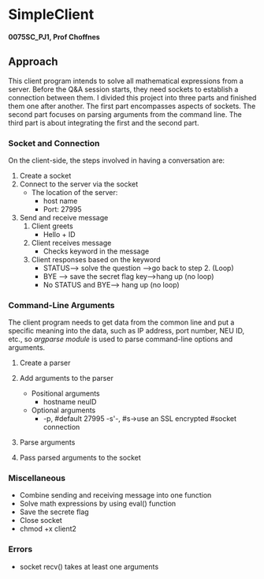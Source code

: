 # SimpleClient
#### 0075SC_PJ1, Prof Choffnes
## Approach
This client program intends to solve all mathematical expressions from a server.
Before the Q&A session starts, they need sockets to establish a connection between them. 
I divided this project into three parts and finished them one after another. 
The first part encompasses aspects of sockets. The second part focuses on parsing arguments from the command line. 
The third part is about integrating the first and the second part. 
### Socket and Connection
On the client-side, the steps involved in having a conversation are:
1. Create a socket
2. Connect to the server via the socket
	- The location of the server: 
		- host name 
		- Port: 27995 
3. Send and receive message 
	1. Client greets
		- Hello + ID 
	2. Client receives message
		- Checks keyword in the message 
	3. Client responses based on the keyword 
		- STATUS—> solve the question —>go back to step 2. (Loop)
		- BYE —> save the secret flag key—>hang up (no loop)
		-  No STATUS and BYE—> hang up (no loop) 	
### Command-Line Arguments
The client program needs to get data from the common line and put a specific meaning into the data,  such as IP address, port number, NEU ID, etc., so *argparse module* is used to parse command-line options and arguments.  
1. Create a parser 
2. Add arguments to the parser 
	- Positional arguments 
		- hostname
			neuID
	- Optional arguments 
		- -p, #default 27995 
			-s'-, #s->use an SSL encrypted #socket connection
			 
			
3. Parse arguments 
4. Pass parsed arguments to the socket 
### Miscellaneous
- Combine sending and receiving message into one function
- Solve math expressions by using eval() function
- Save the secrete flag
- Close socket
-  chmod +x client2
### Errors
- socket recv() takes at least one arguments
